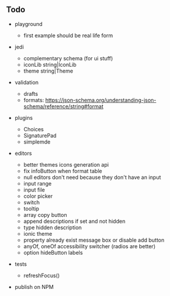 ## Todo

- playground
  - first example should be real life form

- jedi
  - complementary schema (for ui stuff)
  - iconLib string|IconLib
  - theme string|Theme

- validation
  - drafts
  - formats: https://json-schema.org/understanding-json-schema/reference/string#format

- plugins
  - Choices
  - SignaturePad
  - simplemde

- editors
  - better themes icons generation api
  - fix infoButton when format table
  - null editors don't need <label> because they don't have an input
  - input range
  - input file
  - color picker
  - switch
  - tooltip
  - array copy button
  - append descriptions if set and not hidden
  - type hidden description
  - ionic theme
  - property already exist message box or disable add button
  - anyOf, oneOf accessibility switcher (radios are better)
  - option hideButton labels

- tests
  - refreshFocus() 

- publish on NPM
